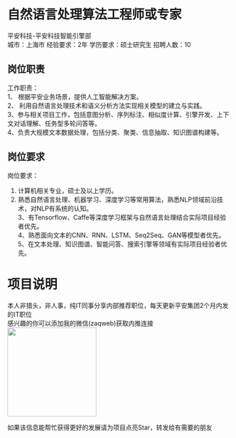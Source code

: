 # 自然语言处理算法工程师或专家
平安科技-平安科技智能引擎部  
城市：上海市 经验要求：2年 学历要求：硕士研究生  招聘人数：10

## 岗位职责
工作职责：   
1、 根据平安业务场景，提供人工智能解决方案。   
2、 利用自然语言处理技术和语义分析方法实现相关模型的建立与实践。   
3、参与相关项目工作，包括意图分析、序列标注、相似度计算、引擎开发、上下文对话理解、任务型多轮问答等。   
4、负责大规模文本数据处理，包括分类、聚类、信息抽取、知识图谱构建等。

## 岗位要求
岗位要求：   
1. 计算机相关专业，硕士及以上学历。   
2. 熟悉自然语言处理、机器学习、深度学习等常用算法，熟悉NLP领域前沿技术，对NLP有系统的认知。   
3、有Tensorflow、Caffe等深度学习框架与自然语言处理结合实际项目经验者优先。   
4、熟悉面向文本的CNN、RNN、LSTM、Seq2Seq、GAN等模型者优先。   
5、在文本处理、知识图谱、智能问答、搜索引擎等领域有实际项目经验者优先。

# 项目说明

本人非猎头，非人事，纯IT同事分享内部推荐职位，每天更新平安集团2个月内发的IT职位  
感兴趣的你可以添加我的微信(zaqweb)获取内推连接  
<img src="https://github.com/zaqweb/PA-IT-JOBS/blob/master/WechatICode.jpeg"  height="200" width="200">

如果该信息能帮忙获得更好的发展请为项目点亮Star，转发给有需要的朋友




